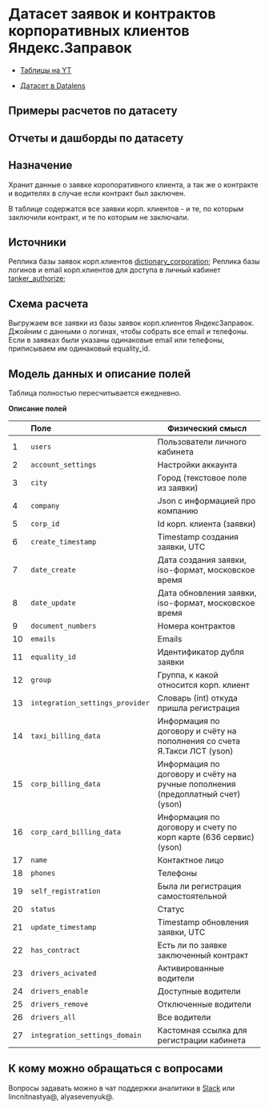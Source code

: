 # Датасет заявок и контрактов корпоративных клиентов Яндекс.Заправок
- [Таблицы на YT](https://yt.yandex-team.ru/hahn/navigation?path=//home/maps/analytics/datasets/zapravki-corp-contracts)

- [Датасет в Datalens]()

## Примеры расчетов по датасету

[comment]: <> (* [Посчитать]&#40;https://yql.yandex-team.ru/Operations/YDC49NK3DP9VRHF_hHmqswrJvizWgL1COBXnYPw2E6k=&#41; общее кол-во открытий, открытия с deep use, открытия геопродукта;)

[comment]: <> (* [Посчитать]&#40;https://yql.yandex-team.ru/Operations/XwxQcJ3udkiRg5LGzENueRmFhNsTZDImMBrX8T2-MNQ=&#41; открытия по зумам;)

[comment]: <> (* [Посчитать]&#40;https://yql.yandex-team.ru/Operations/XwxQeBpqv-RDuss6eiYfPKuJk5iP2UorejVKF8aoAgQ=&#41; открытия по классу рубрик;)

## Отчеты и дашборды по датасету

[comment]: <> (* [Отчет]&#40;https://stat-beta.yandex-team.ru/Multiproject/datasets/basemap&#41; c метриками подложки;)


## Назначение

Хранит данные о заявке коропоративного клиента, а так же о контракте и водителях в случае если контракт был заключен.

В таблице содержатся все заявки корп. клиентов - и те, по которым заключили контракт, и те по которым не заключали.

[comment]: <> (## Для каких сервисов считается)

## Источники
Реплика базы заявок корп.клиентов [dictionary_corporation](https://yt.yandex-team.ru/hahn/navigation?path=//home/zapravki/production/replica/transfer-manager/mongo/dictionary_corporation);
Реплика базы логинов и email корп.клиентов для доступа в личный кабинет [tanker_authorize](https://yt.yandex-team.ru/hahn/navigation?path=//home/zapravki/production/replica/transfer-manager/mongo/tanker_authorize);

## Схема расчета
Выгружаем все заявки из базы заявок корп.клиентов ЯндексЗаправок. Джойним с данными о логинах, чтобы собрать все email
и телефоны. Если в заявках были указаны одинаковые email или телефоны, приписываем им одинаковый equality_id.

## Модель данных и описание полей
Таблица полностью пересчитывается ежедневно.

**Описание полей**

|  | Поле | Физический смысл |
|:------------- |:-------------| -------------|
| 1|    `users` | Пользователи личного кабинета |
| 2|    `account_settings` | Настройки аккаунта|
| 3|    `city` | Город (текстовое поле из заявки) |
| 4|    `company` | Json c информацией про компанию |
| 5|    `corp_id` | Id корп. клиента (заявки) |
| 6|    `create_timestamp` | Timestamp создания заявки, UTC |
| 7|    `date_create` | Дата создания заявки, iso-формат, московское время |
| 8|    `date_update` | Дата обновления заявки, iso-формат, московское время |
| 9|    `document_numbers` | Номера контрактов |
|10|    `emails` | Emails |
|11|    `equality_id` | Идентификатор дубля заявки |
|12|    `group` | Группа, к какой относится корп. клиент |
|13|    `integration_settings_provider` | Словарь (int) откуда пришла регистрация |
|14|    `taxi_billing_data` | Информация по договору и счёту на пополнения со счета Я.Такси ЛСТ (yson)|
|15|    `corp_billing_data` | Информация по договору и счёту на ручные пополнения (предоплатный счет) (yson) |
|16|    `corp_card_billing_data` | Информация по договору и счету по корп карте (636 сервис) (yson) |
|17|    `name` | Контактное лицо |
|18|    `phones` | Телефоны |
|19|    `self_registration` | Была ли регистрация самостоятельной |
|20|    `status` | Статус |
|21|    `update_timestamp` | Timestamp обновления заявки, UTC |
|22|    `has_contract` | Есть ли по заявке заключенный контракт |
|23|    `drivers_acivated` | Активированные водители |
|24|    `drivers_enable` | Доступные водители |
|25|    `drivers_remove` | Отключенные водители |
|26|    `drivers_all` | Все водители |
|27|    `integration_settings_domain` | Кастомная ссылка для регистрации кабинета |

## К кому можно обращаться с вопросами

Вопросы задавать можно в чат поддержки аналитики в [Slack](https://join.slack.com/share/zt-jfgq9obr-8WV8gxokWri3A1wa9TrBjg?cdn_fallback=1) или lincnitnastya@, alyasevenyuk@.
